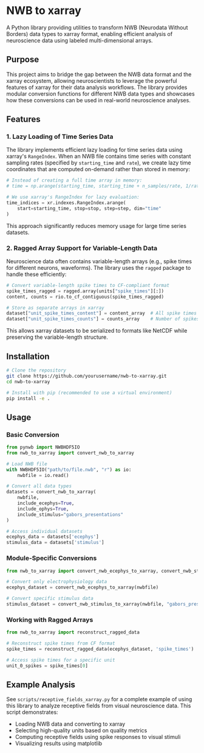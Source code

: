 # NWB to xarray

A Python library providing utilities to transform NWB (Neurodata Without Borders) data types to xarray format, enabling efficient analysis of neuroscience data using labeled multi-dimensional arrays.

## Purpose

This project aims to bridge the gap between the NWB data format and the xarray ecosystem, allowing neuroscientists to leverage the powerful features of xarray for their data analysis workflows. The library provides modular conversion functions for different NWB data types and showcases how these conversions can be used in real-world neuroscience analyses.

## Features

### 1. Lazy Loading of Time Series Data

The library implements efficient lazy loading for time series data using xarray's `RangeIndex`. When an NWB file contains time series with constant sampling rates (specified by `starting_time` and `rate`), we create lazy time coordinates that are computed on-demand rather than stored in memory:

```python
# Instead of creating a full time array in memory:
# time = np.arange(starting_time, starting_time + n_samples/rate, 1/rate)

# We use xarray's RangeIndex for lazy evaluation:
time_indices = xr.indexes.RangeIndex.arange(
    start=starting_time, stop=stop, step=step, dim="time"
)
```

This approach significantly reduces memory usage for large time series datasets.

### 2. Ragged Array Support for Variable-Length Data

Neuroscience data often contains variable-length arrays (e.g., spike times for different neurons, waveforms). The library uses the `ragged` package to handle these efficiently:

```python
# Convert variable-length spike times to CF-compliant format
spike_times_ragged = ragged.array(units["spike_times"][:])
content, counts = rio.to_cf_contiguous(spike_times_ragged)

# Store as separate arrays in xarray
dataset["unit_spike_times_content"] = content_array  # All spike times concatenated
dataset["unit_spike_times_counts"] = counts_array    # Number of spikes per unit
```

This allows xarray datasets to be serialized to formats like NetCDF while preserving the variable-length structure.

## Installation

```bash
# Clone the repository
git clone https://github.com/yourusername/nwb-to-xarray.git
cd nwb-to-xarray

# Install with pip (recommended to use a virtual environment)
pip install -e .
```

## Usage

### Basic Conversion

```python
from pynwb import NWBHDF5IO
from nwb_to_xarray import convert_nwb_to_xarray

# Load NWB file
with NWBHDF5IO("path/to/file.nwb", "r") as io:
    nwbfile = io.read()

# Convert all data types
datasets = convert_nwb_to_xarray(
    nwbfile,
    include_ecephys=True,
    include_ophys=True,
    include_stimulus="gabors_presentations"
)

# Access individual datasets
ecephys_data = datasets['ecephys']
stimulus_data = datasets['stimulus']
```

### Module-Specific Conversions

```python
from nwb_to_xarray import convert_nwb_ecephys_to_xarray, convert_nwb_stimulus_to_xarray

# Convert only electrophysiology data
ecephys_dataset = convert_nwb_ecephys_to_xarray(nwbfile)

# Convert specific stimulus data
stimulus_dataset = convert_nwb_stimulus_to_xarray(nwbfile, "gabors_presentations")
```

### Working with Ragged Arrays

```python
from nwb_to_xarray import reconstruct_ragged_data

# Reconstruct spike times from CF format
spike_times = reconstruct_ragged_data(ecephys_dataset, 'spike_times')

# Access spike times for a specific unit
unit_0_spikes = spike_times[0]
```

## Example Analysis

See `scripts/receptive_fields_xarray.py` for a complete example of using this library to analyze receptive fields from visual neuroscience data. This script demonstrates:

- Loading NWB data and converting to xarray
- Selecting high-quality units based on quality metrics
- Computing receptive fields using spike responses to visual stimuli
- Visualizing results using matplotlib

